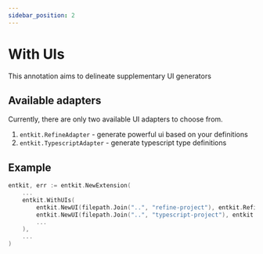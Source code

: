 ```yaml
---
sidebar_position: 2
---
```


# With UIs

This annotation aims to delineate supplementary UI generators

## Available adapters

Currently, there are only two available UI adapters to choose from.

1. `entkit.RefineAdapter` - generate powerful ui based on your definitions
2. `entkit.TypescriptAdapter` - generate typescript type definitions

## Example

```go title="entc.go"
entkit, err := entkit.NewExtension(
	...
    entkit.WithUIs(
        entkit.NewUI(filepath.Join("..", "refine-project"), entkit.RefineAdapter),
        entkit.NewUI(filepath.Join("..", "typescript-project"), entkit.TypescriptAdapter),
        ...
    ),
	...
)
```
